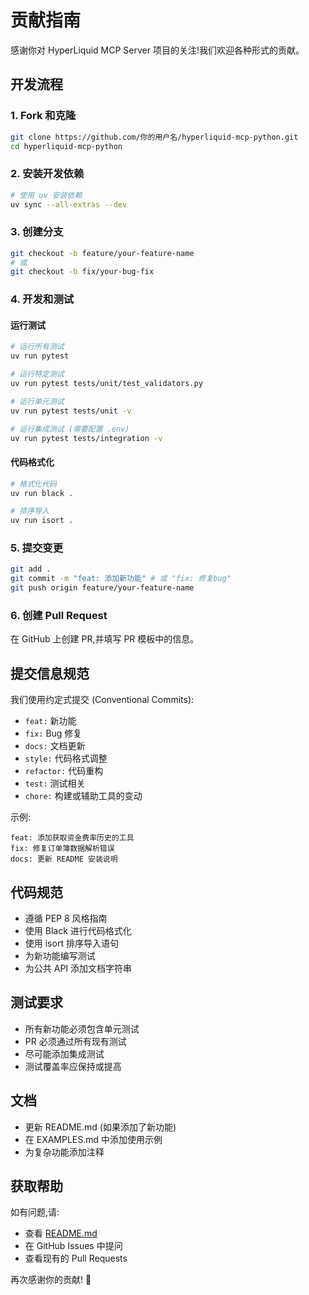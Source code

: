 # 贡献指南

感谢你对 HyperLiquid MCP Server 项目的关注!我们欢迎各种形式的贡献。

## 开发流程

### 1. Fork 和克隆

```bash
git clone https://github.com/你的用户名/hyperliquid-mcp-python.git
cd hyperliquid-mcp-python
```

### 2. 安装开发依赖

```bash
# 使用 uv 安装依赖
uv sync --all-extras --dev
```

### 3. 创建分支

```bash
git checkout -b feature/your-feature-name
# 或
git checkout -b fix/your-bug-fix
```

### 4. 开发和测试

#### 运行测试

```bash
# 运行所有测试
uv run pytest

# 运行特定测试
uv run pytest tests/unit/test_validators.py

# 运行单元测试
uv run pytest tests/unit -v

# 运行集成测试 (需要配置 .env)
uv run pytest tests/integration -v
```

#### 代码格式化

```bash
# 格式化代码
uv run black .

# 排序导入
uv run isort .
```

### 5. 提交变更

```bash
git add .
git commit -m "feat: 添加新功能" # 或 "fix: 修复bug"
git push origin feature/your-feature-name
```

### 6. 创建 Pull Request

在 GitHub 上创建 PR,并填写 PR 模板中的信息。

## 提交信息规范

我们使用约定式提交 (Conventional Commits):

- `feat:` 新功能
- `fix:` Bug 修复
- `docs:` 文档更新
- `style:` 代码格式调整
- `refactor:` 代码重构
- `test:` 测试相关
- `chore:` 构建或辅助工具的变动

示例:

```
feat: 添加获取资金费率历史的工具
fix: 修复订单簿数据解析错误
docs: 更新 README 安装说明
```

## 代码规范

- 遵循 PEP 8 风格指南
- 使用 Black 进行代码格式化
- 使用 isort 排序导入语句
- 为新功能编写测试
- 为公共 API 添加文档字符串

## 测试要求

- 所有新功能必须包含单元测试
- PR 必须通过所有现有测试
- 尽可能添加集成测试
- 测试覆盖率应保持或提高

## 文档

- 更新 README.md (如果添加了新功能)
- 在 EXAMPLES.md 中添加使用示例
- 为复杂功能添加注释

## 获取帮助

如有问题,请:

- 查看 [README.md](README.md)
- 在 GitHub Issues 中提问
- 查看现有的 Pull Requests

再次感谢你的贡献! 🚀
